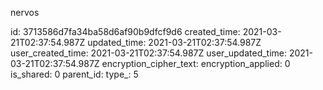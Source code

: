nervos

id: 3713586d7fa34ba58d6af90b9dfcf9d6
created_time: 2021-03-21T02:37:54.987Z
updated_time: 2021-03-21T02:37:54.987Z
user_created_time: 2021-03-21T02:37:54.987Z
user_updated_time: 2021-03-21T02:37:54.987Z
encryption_cipher_text: 
encryption_applied: 0
is_shared: 0
parent_id: 
type_: 5